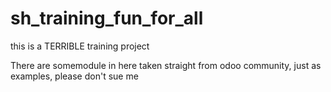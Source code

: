 # sh_training_fun_for_all
this is a TERRIBLE training project 

There are somemodule in here taken straight from odoo community, just as examples, please don't sue me
